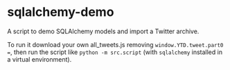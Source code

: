 # sqlalchemy-demo

A script to demo SQLAlchemy models and import a Twitter archive.

To run it download your own all_tweets.js removing `window.YTD.tweet.part0 =`, then run the script like `python -m src.script` (with `sqlalchemy` installed in a virtual environment).
